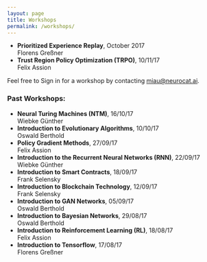 ```yaml
---
layout: page
title: Workshops
permalink: /workshops/
---
```


- **Prioritized Experience Replay**, October 2017  
Florens Greßner  
- **Trust Region Policy Optimization (TRPO)**, 10/11/17  
Felix Assion  


Feel free to Sign in for a workshop by contacting [miau@neurocat.ai](mailto:miau@neurocat.ai).

### Past Workshops:

- **Neural Turing Machines (NTM)**, 16/10/17  
Wiebke Günther 
- **Introduction to Evolutionary Algorithms**, 10/10/17  
Oswald Berthold  
- **Policy Gradient Methods**, 27/09/17  
Felix Assion  
- **Introduction to the Recurrent Neural Networks (RNN)**, 22/09/17  
Wiebke Günther  
- **Introduction to Smart Contracts**, 18/09/17  
Frank Selensky   
- **Introduction to Blockchain Technology**, 12/09/17  
Frank Selensky  
- **Introduction to GAN Networks**, 05/09/17  
Oswald Berthold  
- **Introduction to Bayesian Networks**, 29/08/17  
Oswald Berthold  
- **Introduction to Reinforcement Learning (RL)**, 18/08/17  
Felix Assion  
- **Introduction to Tensorflow**, 17/08/17  
Florens Greßner  
